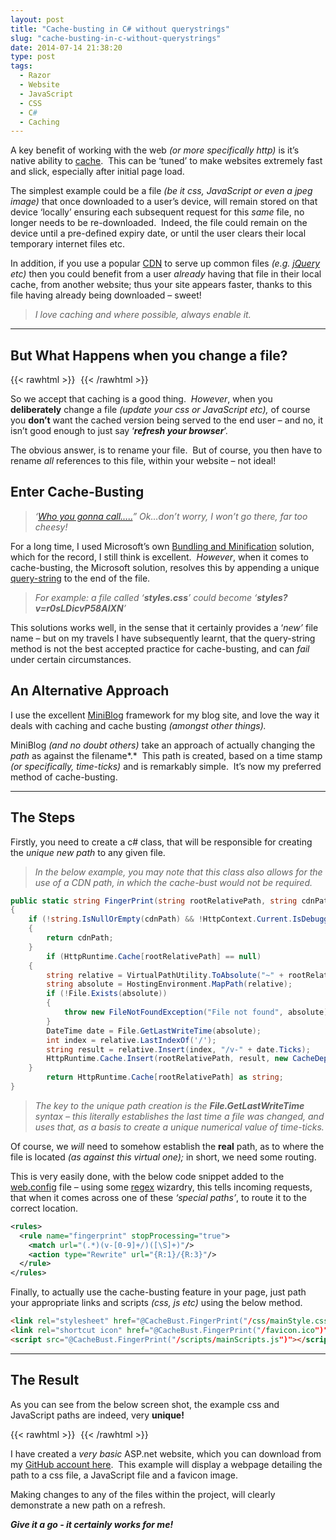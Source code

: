 ```yaml
---
layout: post
title: "Cache-busting in C# without querystrings"
slug: "cache-busting-in-c-without-querystrings"
date: 2014-07-14 21:38:20
type: post
tags:
  - Razor
  - Website
  - JavaScript
  - CSS
  - C#
  - Caching
---
```


A key benefit of working with the web _(or more specifically http)_ is it’s native ability to [cache](http://www.w3.org/Protocols/rfc2616/rfc2616-sec13.html).  This can be ‘tuned’ to make websites extremely fast and slick, especially after initial page load.

The simplest example could be a file _(be it css, JavaScript or even a jpeg image)_ that once downloaded to a user’s device, will remain stored on that device ‘locally’ ensuring each subsequent request for this _same_ file, no longer needs to be re-downloaded.  Indeed, the file could remain on the device until a pre-defined expiry date, or until the user clears their local temporary internet files etc.

In addition, if you use a popular [CDN](http://en.wikipedia.org/wiki/Content_delivery_network) to serve up common files _(e.g._ [_jQuery_](https://developers.google.com/speed/libraries/devguide#jquery) _etc)_ then you could benefit from a user _already_ having that file in their local cache, from another website; thus your site appears faster, thanks to this file having already being downloaded – sweet!

> _I love caching and where possible, always enable it._

---

## But What Happens when you change a file?

{{< rawhtml >}}
<img
src="data:image/gif;base64,R0lGODlhAQABAIAAAP///wAAACH5BAEAAAAALAAAAAABAAEAAAICRAEAOw=="
data-src="/img/postimg/69a07192-85fb-4c5c-8bd3-4551d6be261a-min.png" />
{{< /rawhtml >}}

So we accept that caching is a good thing.  _However_, when you **deliberately** change a file _(update your css or JavaScript etc),_ of course you **don’t** want the cached version being served to the end user – and no, it isn’t good enough to just say ‘_**refresh your browser**_’.

The obvious answer, is to rename your file.  But of course, you then have to rename _all_ references to this file, within your website – not ideal!

## Enter Cache-Busting

> _‘_[_Who you gonna call….._](http://www.youtube.com/watch?v=m9We2XsVZfc)_” Ok…don’t worry, I won’t go there, far too cheesy!_

For a long time, I used Microsoft’s own [Bundling and Minification](http://www.asp.net/mvc/tutorials/mvc-4/bundling-and-minification) solution, which for the record, I still think is excellent.  _However_, when it comes to cache-busting, the Microsoft solution, resolves this by appending a unique [query-string](http://en.wikipedia.org/wiki/Query_string) to the end of the file.

> _For example: a file called ‘**styles.css**’ could become ‘**styles?v=r0sLDicvP58AIXN**’_

This solutions works well, in the sense that it certainly provides a ‘_new’_ file name – but on my travels I have subsequently learnt, that the query-string method is not the best accepted practice for cache-busting, and can _fail_ under certain circumstances.

## An Alternative Approach

I use the excellent [MiniBlog](https://github.com/madskristensen/miniblog) framework for my blog site, and love the way it deals with caching and cache busting _(amongst other things)._

MiniBlog _(and no doubt others)_ take an approach of actually changing the _path_ as against the filename*.*  This path is created, based on a time stamp _(or specifically, time-ticks)_ and is remarkably simple.  It’s now my preferred method of cache-busting.

---

## The Steps

Firstly, you need to create a c# class, that will be responsible for creating the _unique new path_ to any given file.

> _In the below example, you may note that this class also allows for the use of a CDN path, in which the cache-bust would not be required._

```C#
public static string FingerPrint(string rootRelativePath, string cdnPath = "")
{
    if (!string.IsNullOrEmpty(cdnPath) && !HttpContext.Current.IsDebuggingEnabled)
    {
        return cdnPath;
    }
        if (HttpRuntime.Cache[rootRelativePath] == null)
    {
        string relative = VirtualPathUtility.ToAbsolute("~" + rootRelativePath);
        string absolute = HostingEnvironment.MapPath(relative);
        if (!File.Exists(absolute))
        {
            throw new FileNotFoundException("File not found", absolute);
        }
        DateTime date = File.GetLastWriteTime(absolute);
        int index = relative.LastIndexOf('/');
        string result = relative.Insert(index, "/v-" + date.Ticks);
        HttpRuntime.Cache.Insert(rootRelativePath, result, new CacheDependency(absolute));
    }
        return HttpRuntime.Cache[rootRelativePath] as string;
}
```

> _The key to the unique path creation is the **File.GetLastWriteTime** syntax – this literally establishes the last time a file was changed, and uses that, as a basis to create a unique numerical value of time-ticks._

Of course, we _will_ need to somehow establish the **real** path, as to where the file is located _(as against this virtual one);_ in short, we need some routing.

This is very easily done, with the below code snippet added to the [web.config](http://en.wikipedia.org/wiki/Web.config) file – using some [regex](http://en.wikipedia.org/wiki/Regular_expression) wizardry, this tells incoming requests, that when it comes across one of these _‘special paths’_, to route it to the correct location.

```XML
<rules>
  <rule name="fingerprint" stopProcessing="true">
    <match url="(.*)(v-[0-9]+/)([\S]+)"/>
    <action type="Rewrite" url="{R:1}/{R:3}"/>
  </rule>
</rules>
```

Finally, to actually use the cache-busting feature in your page, just path your appropriate links and scripts _(css, js etc)_ using the below method.

```html
<link rel="stylesheet" href="@CacheBust.FingerPrint("/css/mainStyle.css")" />
<link rel="shortcut icon" href="@CacheBust.FingerPrint("/favicon.ico")" type="image/x-icon" />
<script src="@CacheBust.FingerPrint("/scripts/mainScripts.js")"></script>
```

---

## The Result

As you can see from the below screen shot, the example css and JavaScript paths are indeed, very **unique!**

{{< rawhtml >}}
<img
src="data:image/gif;base64,R0lGODlhAQABAIAAAP///wAAACH5BAEAAAAALAAAAAABAAEAAAICRAEAOw=="
data-src="/img/postimg/2005d37a-97fe-43df-a2ea-7854ca5241a5-min.png" />
{{< /rawhtml >}}

I have created a _very basic_ ASP.net website, which you can download from my [GitHub account here](https://github.com/normansolutions/CacheBustExample).  This example will display a webpage detailing the path to a css file, a JavaScript file and a favicon image.

Making changes to any of the files within the project, will clearly demonstrate a new path on a refresh.

**_Give it a go - it certainly works for me!_**
